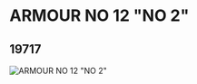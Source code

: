 # ARMOUR NO 12 "NO 2"
## 19717
![ARMOUR NO 12 "NO 2"](https://lc-www-live-s.legocdn.com/media/bricks/5/2/6101307.jpg)